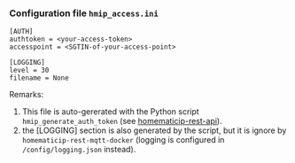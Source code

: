 ### Configuration file `hmip_access.ini`

```
[AUTH]
authtoken = <your-access-token>
accesspoint = <SGTIN-of-your-access-point>

[LOGGING]
level = 30
filename = None
```

Remarks: 
1. This file is auto-gererated with the Python script `hmip_generate_auth_token` (see [homematicip-rest-api](https://github.com/hahn-th/homematicip-rest-api?tab=readme-ov-file#generate-token)).
2. the [LOGGING] section is also generated by the script, but it is ignore by `homematicip-rest-mqtt-docker` (logging is configured in `/config/logging.json` instead).
